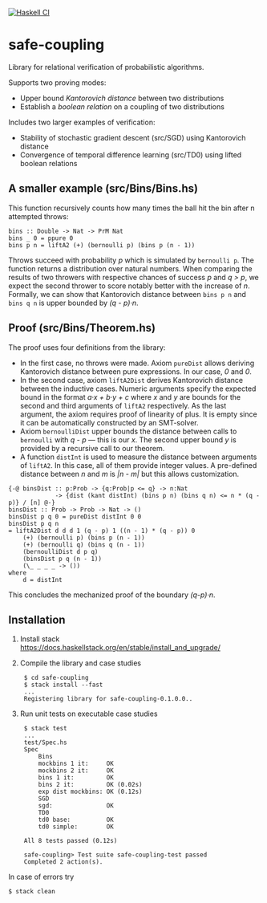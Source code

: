 [![Haskell CI](https://github.com/nikivazou/safe-coupling/actions/workflows/haskell.yml/badge.svg)](https://github.com/nikivazou/safe-coupling/actions/workflows/haskell.yml)

# safe-coupling
Library for relational verification of probabilistic algorithms.

Supports two proving modes:
 - Upper bound _Kantorovich distance_ between two distributions
 - Establish a _boolean relation_ on a coupling of two distributions

Includes two larger examples of verification:
 - Stability of stochastic gradient descent (src/SGD) using Kantorovich distance
 - Convergence of temporal difference learning (src/TD0) using lifted boolean relations

## A smaller example (src/Bins/Bins.hs)

This function recursively counts how many times the ball hit the bin after n attempted throws:

    bins :: Double -> Nat -> PrM Nat
    bins _ 0 = ppure 0
    bins p n = liftA2 (+) (bernoulli p) (bins p (n - 1)) 

Throws succeed with probability _p_ which is simulated by `bernoulli p`. The function returns a distribution over natural numbers. When comparing the results of two throwers with respective chances of success _p_ and _q > p_, we expect the second thrower to score notably better with the increase of _n_. Formally, we can show that Kantorovich distance between `bins p n` and `bins q n` is upper bounded by _(q - p)·n_.

## Proof (src/Bins/Theorem.hs)

The proof uses four definitions from the library:
 * In the first case, no throws were made. Axiom `pureDist` allows deriving Kantorovich distance between pure expressions. In our case, _0_ and _0_.
 * In the second case, axiom `liftA2Dist` derives Kantorovich distance between the inductive cases. Numeric arguments specify the expected bound in the format _a·x + b·y + c_ where _x_ and _y_ are bounds for the second and third arguments of `liftA2` respectively. As the last argument, the axiom requires proof of linearity of plus. It is empty since it can be automatically constructed by an SMT-solver.
 * Axiom `bernoulliDist` upper bounds the distance between calls to `bernoulli` with _q - p_ — this is our _x_. The second upper bound _y_ is provided by a recursive call to our theorem. 
 * A function `distInt` is used to measure the distance between arguments of `liftA2`. In this case, all of them provide integer values. A pre-defined distance between _n_ and _m_ is _|n - m|_ but this allows customization.

```
{-@ binsDist :: p:Prob -> {q:Prob|p <= q} -> n:Nat 
             -> {dist (kant distInt) (bins p n) (bins q n) <= n * (q - p)} / [n] @-}
binsDist :: Prob -> Prob -> Nat -> ()
binsDist p q 0 = pureDist distInt 0 0 
binsDist p q n
= liftA2Dist d d d 1 (q - p) 1 ((n - 1) * (q - p)) 0
    (+) (bernoulli p) (bins p (n - 1)) 
    (+) (bernoulli q) (bins q (n - 1))
    (bernoulliDist d p q)
    (binsDist p q (n - 1))
    (\_ _ _ _ -> ())
where 
    d = distInt
```

This concludes the mechanized proof of the boundary _(q-p)·n_.

## Installation
1. Install stack https://docs.haskellstack.org/en/stable/install_and_upgrade/

2. Compile the library and case studies

        $ cd safe-coupling
        $ stack install --fast
        ...
        Registering library for safe-coupling-0.1.0.0..


3. Run unit tests on executable case studies

        $ stack test
        ...                          
        test/Spec.hs
        Spec
            Bins
            mockbins 1 it:     OK
            mockbins 2 it:     OK
            bins 1 it:         OK
            bins 2 it:         OK (0.02s)
            exp dist mockbins: OK (0.12s)
            SGD
            sgd:               OK
            TD0
            td0 base:          OK
            td0 simple:        OK

        All 8 tests passed (0.12s)

        safe-coupling> Test suite safe-coupling-test passed
        Completed 2 action(s).


In case of errors try

    $ stack clean

